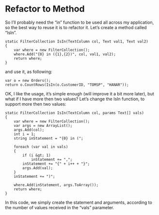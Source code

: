 ﻿# Refactor to Method

So I’ll probably need the “in” function to be used all across my application, so the best way to reuse it is to refactor it. Let’s create a method called “IsIn”.

```csdiff
static FilterCollection IsIn(TextColumn col, Text val1, Text val2)
{
    var where = new FilterCollection();
    where.Add("{0} in ({1},{2})", col, val1, val2);
    return where;
}
```
and use it, as following:
``` csdiff
var o = new Orders();
return o.CountRows(IsIn(o.CustomerID, "TOMSP", "HANAR"));
```
OK, I like the usage, it’s simple enough (will improve it a bit more later), but what if I have more then two values? Let’s change the IsIn function, to support more then two values:
```csdiff
static FilterCollection IsIn(TextColumn col, params Text[] vals)
{
    var where = new FilterCollection();
    var args = new ArrayList();
    args.Add(col);
    int i = 1;
    string inStatement = "{0} in (";

    foreach (var val in vals)
    {
        if (i &gt; 1)
            inStatement += ",";
        inStatement += "{" + i++ + "}";
        args.Add(val);
    }
    inStatement += ")";

    where.Add(inStatement, args.ToArray());
    return where;
}
```
In this code, we simply create the statement and arguments, according to the number of values received in the “vals” parameter.
